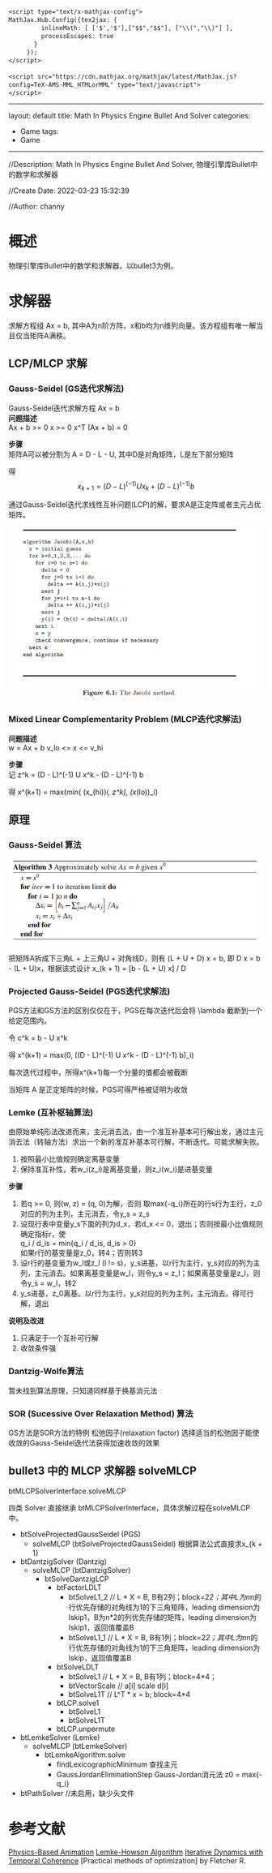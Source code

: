 <head>
    <script type="text/x-mathjax-config">
    MathJax.Hub.Config({ TeX: { equationNumbers: { autoNumber: "all" } } });
    </script>

    <script type="text/x-mathjax-config">
    MathJax.Hub.Config({tex2jax: {
             inlineMath: [ ['$','$'],["$$","$$"], ["\\(","\\)"] ],
             processEscapes: true
           }
         });
    </script>

    <script src="https://cdn.mathjax.org/mathjax/latest/MathJax.js?config=TeX-AMS-MML_HTMLorMML" type="text/javascript">
    </script>
</head>

---
layout: default
title: Math In Physics Engine Bullet And Solver
categories:
- Game
tags:
- Game
---
//Description: Math In Physics Engine Bullet And Solver, 物理引擎库Bullet中的数学和求解器

//Create Date: 2022-03-23 15:32:39

//Author: channy

# 概述 
物理引擎库Bullet中的数学和求解器。以bullet3为例。

# 求解器
求解方程组 Ax = b, 其中A为n阶方阵，x和b均为n维列向量。该方程组有唯一解当且仅当矩阵A满秩。

## LCP/MLCP 求解  
### Gauss-Seidel (GS迭代求解法)  
Gauss-Seidel迭代求解方程 Ax = b  
**问题描述**  
Ax + b >= 0
x >= 0
x^T (Ax + b) = 0

**步骤**  
矩阵A可以被分割为 A = D - L - U, 其中D是对角矩阵，L是左下部分矩阵

得 $$ x_{k+1} = (D - L)^(-1) U x_{k} + (D - L)^(-1) b $$

通过Gauss-Seidel迭代求线性互补问题(LCP)的解，要求A是正定阵或者主元占优矩阵。

![Gauss-Seidel](./imageFormat/Gauss-Seidel-bullet.png)

### Mixed Linear Complementarity Problem (MLCP迭代求解法)  
**问题描述**  
w = Ax + b
v_lo <= x <= v_hi

**步骤**  
记 z^k = (D - L)^(-1) U x^k - (D - L)^(-1) b

得 x^(k+1) = max(min( (x_(hi))_i, z^k), (x_(lo))_i)

## 原理  
### Gauss-Seidel 算法

![Gauss-Seidel](./imageFormat/Gauss-Seidel.png)

把矩阵A拆成下三角L + 上三角U + 对角线D，则有
(L + U + D) x = b, 即
D x = b - (L + U)x，根据该式设计
x_(k + 1) = [b - (L + U) x] / D

### Projected Gauss-Seidel (PGS迭代求解法)  
PGS方法和GS方法的区别仅仅在于，PGS在每次迭代后会将 \lambda 截断到一个给定范围内。

令 c^k = b - U x^k

得 x^(k+1) = max(0, ((D - L)^(-1) U x^k - (D - L)^(-1) b)_i)

每次迭代过程中，所得x^(k+1)每一个分量的值都会被截断 

当矩阵 A 是正定矩阵的时候，PGS可得严格被证明为收敛
### Lemke (互补枢轴算法)
由原始单纯形法改进而来，主元消去法，由一个准互补基本可行解出发，通过主元消去法（转轴方法）求出一个新的准互补基本可行解，不断迭代。可能求解失败。

1. 按照最小比值规则确定离基变量
1. 保持准互补性，若w_i(z_i)是离基变量，则z_i(w_i)是进基变量

**步骤**
1. 若q >= 0, 则(w, z) = (q, 0)为解，否则
取max{-q_i}所在的行s行为主行，z_0对应的列为主列，主元消去，令y_s = z_s
2. 设现行表中变量y_s下面的列为d_x，若d_x <= 0，退出；否则按最小比值规则确定指标r，使  
q_i / d_is = min{q_i / d_is, d_is > 0}  
如果r行的基变量是z_0，转4；否则转3
3. 设r行的基变量为w_l或z_l (l != s)，y_s进基，以r行为主行，y_s对应的列为主列，主元消去。如果离基变量是w_l，则令y_s = z_l；如果离基变量是z_l，则令y_s = w_l，转2  
4. y_s进基，z_0离基。以r行为主行，y_s对应的列为主列，主元消去。得可行解，退出

**说明及改进**
1. 只满足于一个互补可行解  
2. 收敛条件强  

### Dantzig-Wolfe算法
暂未找到算法原理，只知道同样基于换基消元法

### SOR (Sucessive Over Relaxation Method) 算法
GS方法是SOR方法的特例
松弛因子(relaxation factor)
选择适当的松弛因子能使收敛的Gauss-Seidel迭代法获得加速收敛的效果
## bullet3 中的 MLCP 求解器 solveMLCP 
btMLCPSolverInterface.solveMLCP

四类 Solver 直接继承 btMLCPSolverInterface，具体求解过程在solveMLCP中。  

* btSolveProjectedGaussSeidel (PGS) 
	* solveMLCP (btSolveProjectedGaussSeidel) 根据算法公式直接求x_{k + 1}
* btDantzigSolver (Dantzig)
	* solveMLCP (btDantzigSolver)
		* btSolveDantzigLCP
			* btFactorLDLT
				* btSolveL1_2 // L * X = B, B有2列；block=2*2；其中L为n*n的行优先存储的对角线为1的下三角矩阵，leading dimension为lskip1，B为n*2的列优先存储的矩阵，leading dimension为lskip1，返回值覆盖B
				* btSolveL1_1 // L * X = B, B有1列；block=2*2；其中L为n*n的行优先存储的对角线为1的下三角矩阵，leading dimension为lskip，返回值覆盖B
			* btSolveLDLT
				* btSolveL1 // L * X = B, B有1列；block=4*4；
				* btVectorScale // a[i] scale d[i]
				* btSolveL1T // L^T * x = b; block=4*4
			* btLCP.solve1
				* btSolveL1
				* btSolveL1T
			* btLCP.unpermute 
* btLemkeSolver (Lemke)
	* solveMLCP (btLemkeSolver)
		* btLemkeAlgorithm.solve
			* findLexicographicMinimum 查找主元
			* GaussJordanEliminationStep Gauss-Jordan消元法
	z0 = max{-q_i}
* btPathSolver //未启用，缺少头文件 

# 参考文献
[Physics-Based Animation](https://www.researchgate.net/profile/Kenny-Erleben/publication/247181209_Physics-Based_Animation/links/5e1b2ed04585159aa4cb43d8/Physics-Based-Animation.pdf)
[Lemke-Howson Algorithm](https://web.stanford.edu/~saberi/lecture4.pdf)
[Iterative Dynamics with Temporal Coherence](https://box2d.org/files/ErinCatto_IterativeDynamics_GDC2005.pdf)
[Practical methods of optimization] by Fletcher R.